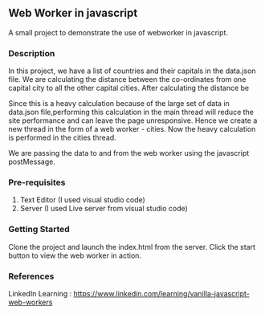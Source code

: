 ## Web Worker in javascript
A small project to demonstrate the use of webworker in javascript.

### Description
In this project, we have a list of countries and their capitals in the data.json file. We are calculating the distance between the co-ordinates from one capital city to all the other capital cities.
After calculating the distance be

Since this is a heavy calculation because of the large set of data in data.json file,performing this calculation in the main thread will reduce the site performance and can leave the page unresponsive.
Hence we create a new thread in the form of a web worker - cities. Now the heavy calculation is performed in the cities thread.

We are passing the data to and from the web worker using the javascript postMessage.

### Pre-requisites
1. Text Editor (I used visual studio code)
2. Server (I used Live server from visual studio code)

### Getting Started 
Clone the project and launch the index.html from the server.
Click the start button to view the web worker in action.

### References
LinkedIn Learning : https://www.linkedin.com/learning/vanilla-javascript-web-workers



